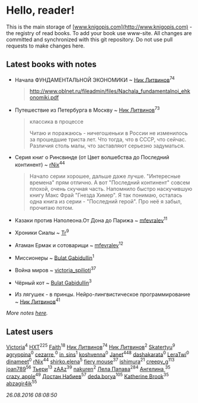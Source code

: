# Hello, reader!
This is the main storage of [www.knigopis.com](http://www.knigopis.com) - the registry of read books.
To add your book use www-site. All changes are committed and synchronized with this git repository.
Do not use pull requests to make changes here.


## Latest books with notes
* Начала ФУНДАМЕНТАЛЬНОЙ ЭКОНОМИКИ ~ [Ник Литвинов](users/lec/leczQ3Eya3-linkedin)<sup>74</sup>
    > http://www.oblnet.ru/fileadmin/files/Nachala_fundamentalnoi_ehkonomiki.pdf

* Путешествие из Петербурга в Москву ~ [Ник Литвинов](users/lec/leczQ3Eya3-linkedin)<sup>73</sup>
    > классика в процессе
    > 
    > Читаю и поражаюсь - ничегошеньки в России не изменилось за прошедшие триста лет. Что тогда, что в СССР, что сейчас. Различия столь малы, что заставляют серьезно задуматься.

* Серия книг о Ринсвинде (от Цвет волшебства до Последний континент) ~ [rNix](users/115/115622071-twitter)<sup>44</sup>
    > Начало серии хорошее, дальше даже лучше. "Интересные времена" прям отлично. 
    > А вот "Последний континент" совсем плохой, очень скучная часть. Напомнило быстро наскучившую книгу Макс Фрай "Гнезда Химер".
    > Я так понимаю, осталась одна книга из серии - "Последний герой". Про неё я забыл, прочитаю потом.

* Казаки против Наполеона.От Дона до Парижа ~ [mfevralev](users/140/140966150-vkontakte)<sup>11</sup>

* Хроники Сиалы ~ [Tr](users/122/12282474-vkontakte)<sup>9</sup>

* Атаман Ермак и сотоварищи ~ [mfevralev](users/140/140966150-vkontakte)<sup>12</sup>

* Миссионеры ~ [Bulat Gabidullin](users/150/1503854-vkontakte)<sup>1</sup>

* Война миров ~ [victoria_spilioti](users/219/219259003-vkontakte)<sup>37</sup>

* Чёрный кот ~ [Bulat Gabidullin](users/150/1503854-vkontakte)<sup>3</sup>

* Из лягушек - в принцы. Нейро-лингвистическое программирование ~ [Ник Литвинов](users/lec/leczQ3Eya3-linkedin)<sup>41</sup>


_More notes [here](latest_books_with_notes.md)._


## Latest users
[Victoria](users/113/113794223924688167852-google)<sup>4</sup> 
[HXT](users/100/100002563462782-facebook)<sup>225</sup> 
[Faith](users/112/112366191289808901180-google)<sup>18</sup> 
[Ник Литвинов](users/lec/leczQ3Eya3-linkedin)<sup>74</sup> 
[Ник Литвинов](users/241/241974816-vkontakte)<sup>2</sup> 
[Skatertyu](users/118/1189210497755804-facebook)<sup>9</sup> 
[agryppina](users/345/34516284-vkontakte)<sup>0</sup> 
[cezarre ](users/109/109010364732001334157-google)<sup>0</sup> 
[in_sins](users/197/197885199-vkontakte)<sup>1</sup> 
[koshvenna](users/565/56506623-vkontakte)<sup>0</sup> 
[Janet](users/205/20565064-vkontakte)<sup>448</sup> 
[dashakarata](users/446/4468151-vkontakte)<sup>0</sup> 
[LeraTwi](users/116/1167824956614242-facebook)<sup>0</sup> 
[dinameet](users/457/45786870-vkontakte)<sup>0</sup> 
[rNix](users/115/115622071-twitter)<sup>44</sup> 
[shirko.elena](users/100/100001858801764-facebook)<sup>5</sup> 
[fiery mouse](users/105/105852303950227831814-google)<sup>37</sup> 
[ishimura](users/157/15716698-vkontakte)<sup>21</sup> 
[creepy_g](users/747/74743045-vkontakte)<sup>113</sup> 
[joan789](users/240/2401650-vkontakte)<sup>56</sup> 
[Тьери](users/872/87255457-vkontakte)<sup>13</sup> 
[zAAz](users/202/202248233-vkontakte)<sup>39</sup> 
[nakuren](users/351/3517945-vkontakte)<sup>2</sup> 
[Лела Папава](users/761/76187635-vkontakte)<sup>284</sup> 
[Ангелина ](users/142/142301319-vkontakte)<sup>35</sup> 
[crazy_apple](users/495/49559930-vkontakte)<sup>49</sup> 
[Достан Набиев](users/175/17512464403843660334-mailru)<sup>57</sup> 
[deda.borya](users/111/111002996-vkontakte)<sup>105</sup> 
[Katherine Brook](users/243/243400378-vkontakte)<sup>35</sup> 
[abzagir4ik](users/362/3621623-vkontakte)<sup>55</sup> 


_26.08.2016 08:08:50_
